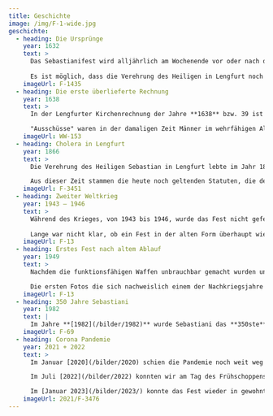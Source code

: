 ```yaml
---
title: Geschichte
image: /img/F-1-wide.jpg
geschichte:
  - heading: Die Ursprünge
    year: 1632
    text: >
      Das Sebastianifest wird alljährlich am Wochenende vor oder nach dem **Gedenktag des Heiligen Sebastian** am **20. Januar** gefeiert. Es geht auf ein Gelübde der Lengfurter Bevölkerung aus dem **Pestjahr 1632** zurück. Auf Grund der Fürbitte an den Heiligen Sebastian soll die Pest gewichen sein. Die Lengfurter Bürger gelobten, alljährlich den Festtag des Heiligen Sebastian zu begehen.\
      
      Es ist möglich, dass die Verehrung des Heiligen in Lengfurt noch weiter zurückgeht. Bereits im Mittelalter gab es in vielen Orten der Region sogenannte Sebastiani-Schützenbruderschaften. Viele Ortschaften hatten, wie auch Lengfurt, zur Verteidigung der Dorfmauer eine "Bürgerwehr".
    imageUrl: F-1435
  - heading: Die erste überlieferte Rechnung
    year: 1638
    text: >
      In der Lengfurter Kirchenrechnung der Jahre **1638** bzw. 39 ist unter "Ausgabegeld" vermerkt: "2 Gulden, 8 Kreuzer und 4 Pfennige für eine alte Ausschussfahne, welche jetztunder auf das Fest S. Sebastiani gebraucht wird…".\

      "Ausschüsse" waren in der damaligen Zeit Männer im wehrfähigen Alter der einzelnen Dörfer, die während eines Feldzuges der regulären Soldaten den Wachdienst an der Festung in Würzburg übernehmen mussten.
    imageUrl: WW-153
  - heading: Cholera in Lengfurt
    year: 1866
    text: >
      Die Verehrung des Heiligen Sebastian in Lengfurt lebte im Jahr 1866 erneut auf, als innerhalb von 24 Stunden zwei Todesfälle durch die Cholera im Ort zu beklagen waren. Die Lengfurter erinnerten sich an die Hilfe des Heiligen Sebastian in früherer Zeit und erneuerten das Gelübde. Auch die Cholera erlosch. Eines der ersten Fotos von Sebastiani entstand ca. 30 Jahre später.\

      Aus dieser Zeit stammen die heute noch geltenden Statuten, die den Ablauf des Sebastanifestes bis ins Einzelne regeln. Es ist davon auszugehen, dass seit 1866 das Fest in der festgelegten Form durch die Lengfurter begangen wurde. Selbst während des ersten Weltkrieges wurde in Lengfurt mit den Zuhause verbliebenen das Sebastinifest gefeiert wie das Foto von 1914 oder 15 zeigt.
    imageUrl: F-3451
  - heading: Zweiter Weltkrieg
    year: 1943 – 1946
    text: > 
      Während des Krieges, von 1943 bis 1946, wurde das Fest nicht gefeiert. Erst verboten die Nationalsozialisten und anschließend die Amerikaner als Besatzungsmacht den militärischen Aufzug mit Waffen und Marschmusik.\
      
      Lange war nicht klar, ob ein Fest in der alten Form überhaupt wieder gefeiert werden durfte. 1947 wurde zunächst ohne Gewehre, Zylinder und Musik zelebriert.
    imageUrl: F-13
  - heading: Erstes Fest nach altem Ablauf
    year: 1949
    text: > 
      Nachdem die funktionsfähigen Waffen unbrauchbar gemacht wurden und durch geschicktes und zähes Verhandeln des damaligen Hauptmanns **Edmund Väth** mit beiden Machthabern, konnte die Feierlichkeit **1949** wieder mit Waffen, Gehröcken und Zylindern stattfinden. Für seine Verdienste wurde Edmund Väth zum **Ehrenhauptmann** ernannt.\

      Die ersten Fotos die sich nachweislich einem der Nachkriegsjahre zuordnen lassen sind von [1952](/bilder/1952).
    imageUrl: F-13
  - heading: 350 Jahre Sebastiani
    year: 1982
    text: | 
      Im Jahre **[1982](/bilder/1982)** wurde Sebastiani das **350ste** Mal in Lengfurt gefeiert. Aus diesem Anlass kam auch Bischof Paul-Werner Scheele aus Würzburg. Ihm zu Ehren wurde der Ablauf in diesem Jahr etwas angepasst. So holte ihn der Festzug bereits vom Pfarrheim ab. Gemeinsam mit den Sebastiani-Männern zogen sie dann in die Kirche ein. Aus diesem Jahr gibt es auch noch einige **[Bilder](/bilder/1982)**.
    imageUrl: F-69
  - heading: Corona Pandemie
    year: 2021 + 2022
    text: > 
      Im Januar [2020](/bilder/2020) schien die Pandemie noch weit weg von Lengfurt zu sein. [2021](/bilder/2021) und 2022 mussten wir aufgrund der COVID-19-Pandemie auf das militärische Zeremoniell des Sebastiani-Festes verzichten. Mit den Gottesdiensten am Sebastiani-Sonntag halten wir das Gelübde der Vorfahren aufrecht – Corona-gerecht.\

      Im Juli [2022](/bilder/2022) konnten wir am Tag des Frühschoppens der Musikkapelle Lengfurt einen Teil der äußeren Zeremonie nachfeiern. An diesem Wochenende wurd ebenfalls unsere neue blaue Fahne geweiht.\

      Im [Januar 2023](/bilder/2023/) konnte das Fest wieder in gewohnter [Form](/neuigkeiten/ablauf-sebastianifest-2023/) statt finden. Hierüber sind wir sehr froh!
    imageUrl: 2021/F-3476
---
```

